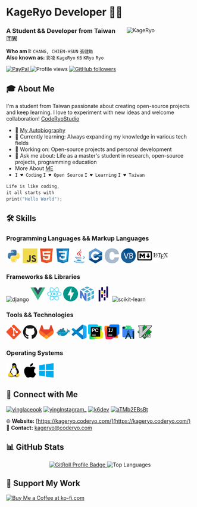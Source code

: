 # KageRyo Developer 👨‍💻
<div align="left">

  <img align="right" src="https://github.com/user-attachments/assets/579b1376-929b-4bc3-944a-071c69c173b7"
 alt="KageRyo" width="180"/>
  
  <h3>A Student && Developer from Taiwan 🇹🇼</h3>
  
  **Who am I:**
  `CHANG, CHIEN-HSUN` `張健勳`  
  **Also known as:**
  `影凌` `KageRyo` `K6` `KRyo` `Ryo`  
  
  <div>
    <a href="https://paypal.me/15LIVETW" target="_blank">
      <img src="https://img.shields.io/badge/Donate-PayPal-blue.svg?style=flat-square&logo=paypal" alt="PayPal"/>
    </a>
    <img src="https://komarev.com/ghpvc/?username=KageRyo&&style=flat-square" alt="Profile views"/>
    <a href="https://github.com/KageRyo?tab=followers">
      <img alt="GitHub followers" src="https://img.shields.io/github/followers/KageRyo?color=green&logo=github">
    </a>
  </div>
</div>


## 🎓 About Me
I'm a student from Taiwan passionate about creating open-source projects and keep learning. I love to experiment with new ideas and welcome collaboration! [CodeRyoStudio](https://github.com/CodeRyoDeveloper)
- 📄 [My Autobiography](Autobiography.pdf)
- 🌱 Currently learning: Always expanding my knowledge in various tech fields
- 🔭 Working on: Open-source projects and personal development
- 💬 Ask me about: Life as a master's student in research, open-source projects, programming education
- More About [ME](https://kageryo.coderyo.com/about.html)
- `I ♥️ Coding` `I ♥️ Open Source` `I ♥️ Learning` `I ♥️ Taiwan`

```c
Life is like coding,
it all starts with
print("Hello World");
```

## 🛠 Skills

### Programming Languages && Markup Languages
<p align="left">
  <img src="https://raw.githubusercontent.com/devicons/devicon/master/icons/python/python-original.svg" alt="python" width="40" height="40"/>
  <img src="https://raw.githubusercontent.com/devicons/devicon/master/icons/javascript/javascript-original.svg" alt="javascript" width="40" height="40"/>
  <img src="https://raw.githubusercontent.com/devicons/devicon/master/icons/html5/html5-original.svg" alt="html5" width="40" height="40"/>
  <img src="https://raw.githubusercontent.com/devicons/devicon/master/icons/css3/css3-original.svg" alt="css3" width="40" height="40"/>
  <img src="https://raw.githubusercontent.com/devicons/devicon/master/icons/java/java-original.svg" alt="java" width="40" height="40"/>
  <img src="https://raw.githubusercontent.com/devicons/devicon/master/icons/cplusplus/cplusplus-original.svg" alt="cplusplus" width="40" height="40"/>
  <img src="https://raw.githubusercontent.com/devicons/devicon/master/icons/c/c-original.svg" alt="c" width="40" height="40"/>
  <img src="https://raw.githubusercontent.com/devicons/devicon/master/icons/visualbasic/visualbasic-original.svg" alt="visualbasic" width="40" height="40"/>
  <img src="https://raw.githubusercontent.com/devicons/devicon/master/icons/markdown/markdown-original.svg" alt="markdown" width="40" height="40"/>
  <img src="https://raw.githubusercontent.com/devicons/devicon/refs/heads/master/icons/latex/latex-original.svg" alt="latex" width="40" height="40"/>
</p>

### Frameworks && Libraries
<p align="left">
  <img src="https://avatars.githubusercontent.com/u/27804?s=200&v=4" alt="django" width="40" height="40"/>
  <img src="https://raw.githubusercontent.com/devicons/devicon/master/icons/vuejs/vuejs-original.svg" alt="vue" width="40" height="40"/>
  <img src="https://raw.githubusercontent.com/devicons/devicon/master/icons/react/react-original.svg" alt="react" width="40" height="40"/>
  <img src="https://raw.githubusercontent.com/devicons/devicon/master/icons/fastapi/fastapi-original.svg" alt="fastapi" width="40" height="40"/>
  <img src="https://raw.githubusercontent.com/devicons/devicon/master/icons/numpy/numpy-original.svg" alt="numpy" width="40" height="40"/>
  <img src="https://raw.githubusercontent.com/devicons/devicon/master/icons/pandas/pandas-original.svg" alt="pandas" width="40" height="40"/>
  <img src="https://avatars.githubusercontent.com/u/365630?s=48&v=4" alt="scikit-learn" width="40" height="40"/>
</p>

### Tools && Technologies
<p align="left">
  <img src="https://raw.githubusercontent.com/devicons/devicon/master/icons/git/git-original.svg" alt="git" width="40" height="40"/>
  <img src="https://raw.githubusercontent.com/devicons/devicon/master/icons/github/github-original.svg" alt="github" width="40" height="40"/>
  <img src="https://raw.githubusercontent.com/devicons/devicon/master/icons/gitlab/gitlab-original.svg" alt="gitlab" width="40" height="40"/>
  <img src="https://raw.githubusercontent.com/devicons/devicon/master/icons/docker/docker-original.svg" alt="docker" width="40" height="40"/>
  <img src="https://raw.githubusercontent.com/devicons/devicon/master/icons/vscode/vscode-original.svg" alt="vscode" width="40" height="40"/>
  <img src="https://raw.githubusercontent.com/devicons/devicon/master/icons/pycharm/pycharm-original.svg" alt="pycharm" width="40" height="40"/>
  <img src="https://raw.githubusercontent.com/devicons/devicon/master/icons/intellij/intellij-original.svg" alt="intellij" width="40" height="40"/>
  <img src="https://raw.githubusercontent.com/devicons/devicon/master/icons/androidstudio/androidstudio-original.svg" alt="androidstudio" width="40" height="40"/>
  <img src="https://raw.githubusercontent.com/devicons/devicon/master/icons/vim/vim-original.svg" alt="vim" width="40" height="40"/>
</p>

### Operating Systems
<p align="left">
  <img src="https://raw.githubusercontent.com/devicons/devicon/master/icons/linux/linux-original.svg" alt="linux" width="40" height="40"/>
  <img src="https://raw.githubusercontent.com/devicons/devicon/master/icons/apple/apple-original.svg" alt="macos" width="40" height="40"/>
  <img src="https://raw.githubusercontent.com/devicons/devicon/master/icons/windows8/windows8-original.svg" alt="windows" width="40" height="40"/>
</p>

## 🤝 Connect with Me
<p align="left">
<a href="https://fb.com/yinglaceook" target="blank"><img align="center" src="https://raw.githubusercontent.com/rahuldkjain/github-profile-readme-generator/master/src/images/icons/Social/facebook.svg" alt="yinglaceook" height="30" width="40" /></a>
<a href="https://instagram.com/yinglnstagram_" target="blank"><img align="center" src="https://raw.githubusercontent.com/rahuldkjain/github-profile-readme-generator/master/src/images/icons/Social/instagram.svg" alt="yinglnstagram_" height="30" width="40" /></a>
<a href="https://twitter.com/k6dev" target="blank"><img align="center" src="https://raw.githubusercontent.com/rahuldkjain/github-profile-readme-generator/master/src/images/icons/Social/twitter.svg" alt="k6dev" height="30" width="40" /></a>
<a href="https://coderyo.com/discord" target="blank"><img align="center" src="https://raw.githubusercontent.com/rahuldkjain/github-profile-readme-generator/master/src/images/icons/Social/discord.svg" alt="aTMb2EBsBt" height="30" width="40" /></a>
</p>

🌐 **Website:** [https://kageryo.coderyo.com/](https://kageryo.coderyo.com/)   
📧 **Contact:** [kageryo@coderyo.com](mailto:kageryo@coderyo.com)  

## 📊 GitHub Stats
<p align="center">
  <a href="https://gitroll.io/profile/uuVTAC5mjetXf0iJSKlMMjusAfBW2" target="_blank">
    <img src="https://gitroll.io/api/badges/profiles/v1/uuVTAC5mjetXf0iJSKlMMjusAfBW2" alt="GitRoll Profile Badge" width="50%" height="250px" />
  </a>
  <img src="https://github-readme-stats.vercel.app/api/top-langs/?username=KageRyo&theme=radical" alt="Top Languages" width="40%" height="250px" align="top" />
</p>

## 🎉 Support My Work
<a href='https://ko-fi.com/P5P0KOCNI' target='_blank'><img height='36' style='border:0px;height:36px;' src='https://storage.ko-fi.com/cdn/kofi2.png?v=3' border='0' alt='Buy Me a Coffee at ko-fi.com' /></a>  
